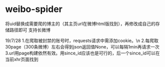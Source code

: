 # weibo-spider
将uid替换成需要爬的博主的（其主页url在微博html版找到），再修改成自己的存储路径即可
支持长微博

19/7/28
  1.在爬取被封禁的账号时，requests请求中需添加cookie。\n
  2.每爬取30page（300条微博）左右会得到json返回值None，可以每隔1min再请求一次
  3.url用page构建依然有效。用since_id应该也是可行的，后一个since_id可以在当前xhr页面找到
